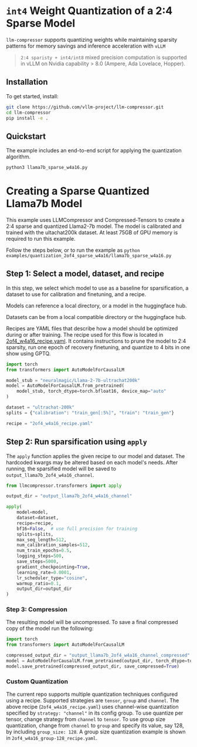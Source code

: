 # `int4` Weight Quantization of a 2:4 Sparse Model

`llm-compressor` supports quantizing weights while maintaining sparsity patterns for memory savings and inference acceleration with `vLLM`

> `2:4 sparisty + int4/int8` mixed precision computation is supported in vLLM on Nvidia capability > 8.0 (Ampere, Ada Lovelace, Hopper).

## Installation

To get started, install:

```bash
git clone https://github.com/vllm-project/llm-compressor.git
cd llm-compressor
pip install -e .
```

## Quickstart

The example includes an end-to-end script for applying the quantization algorithm.

```bash
python3 llama7b_sparse_w4a16.py
```


# Creating a Sparse Quantized Llama7b Model

This example uses LLMCompressor and Compressed-Tensors to create a 2:4 sparse and quantized Llama2-7b model.
The model is calibrated and trained with the ultachat200k dataset.
At least 75GB of GPU memory is required to run this example.

Follow the steps below, or to run the example as `python examples/quantization_2of4_sparse_w4a16/llama7b_sparse_w4a16.py`

## Step 1: Select a model, dataset, and recipe
In this step, we select which model to use as a baseline for sparsification, a dataset to
use for calibration and finetuning, and a recipe.

Models can reference a local directory, or a model in the huggingface hub.

Datasets can be from a local compatible directory or the huggingface hub.

Recipes are YAML files that describe how a model should be optimized during or after training.
The recipe used for this flow is located in [2of4_w4a16_recipe.yaml](./2of4_w4a16_recipe.yaml).
It contains instructions to prune the model to 2:4 sparsity, run one epoch of recovery finetuning,
and quantize to 4 bits in one show using GPTQ.

```python
import torch
from transformers import AutoModelForCausalLM

model_stub = "neuralmagic/Llama-2-7b-ultrachat200k"
model = AutoModelForCausalLM.from_pretrained(
    model_stub, torch_dtype=torch.bfloat16, device_map="auto"
)

dataset = "ultrachat-200k"
splits = {"calibration": "train_gen[:5%]", "train": "train_gen"}

recipe = "2of4_w4a16_recipe.yaml"
```

## Step 2: Run sparsification using `apply`
The `apply` function applies the given recipe to our model and dataset.
The hardcoded kwargs may be altered based on each model's needs.
After running, the sparsified model will be saved to `output_llama7b_2of4_w4a16_channel`.

```python
from llmcompressor.transformers import apply

output_dir = "output_llama7b_2of4_w4a16_channel"

apply(
    model=model,
    dataset=dataset,
    recipe=recipe,
    bf16=False,  # use full precision for training
    splits=splits,
    max_seq_length=512,
    num_calibration_samples=512,
    num_train_epochs=0.5,
    logging_steps=500,
    save_steps=5000,
    gradient_checkpointing=True,
    learning_rate=0.0001,
    lr_scheduler_type="cosine",
    warmup_ratio=0.1,
    output_dir=output_dir
)

```


### Step 3: Compression

The resulting model will be uncompressed. To save a final compressed copy of the model 
run the following:

```python
import torch
from transformers import AutoModelForCausalLM

compressed_output_dir = "output_llama7b_2of4_w4a16_channel_compressed"
model = AutoModelForCausalLM.from_pretrained(output_dir, torch_dtype=torch.bfloat16)
model.save_pretrained(compressed_output_dir, save_compressed=True)
```

### Custom Quantization
The current repo supports multiple quantization techniques configured using a recipe. Supported strategies are `tensor`, `group` and `channel`. 
The above recipe (`2of4_w4a16_recipe.yaml`) uses channel-wise quantization specified by `strategy: "channel"` in its config group. 
To use quantize per tensor, change strategy from `channel` to `tensor`. To use group size quantization, change from `channel` to `group` and specify its value, say 128, by including `group_size: 128`. A group size quantization example is shown in `2of4_w4a16_group-128_recipe.yaml`.

